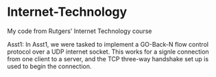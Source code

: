 # Internet-Technology
My code from Rutgers' Internet Technology course

Asst1:
    In Asst1, we were tasked to implement a GO-Back-N flow control protocol over a UDP internet socket. This works for
    a signle connection from one client to a server, and the TCP three-way handshake set up is used to begin the connection.
